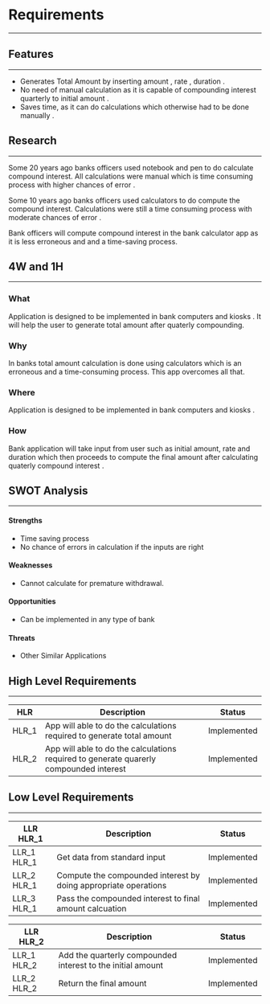 # Requirements

---

## Features

---

- Generates Total Amount by inserting amount , rate , duration .
- No need of manual calculation as it is capable of compounding interest quarterly to initial amount .
- Saves time, as it can do calculations which otherwise had to be done manually .

## Research

---

Some 20 years ago banks officers used notebook and pen to do calculate compound interest. All calculations were manual which is time consuming process with higher chances of error .

Some 10 years ago banks officers used calculators to do compute the compound interest. Calculations were still a time consuming process with moderate chances of error .

Bank officers will compute compound interest in the bank calculator app as it is less erroneous and and a time-saving process.

## 4W and 1H

---

### What

Application is designed to be implemented in bank computers and kiosks . It will help the user to generate total amount after quaterly compounding.

### Why

In banks total amount calculation is done using calculators which is an erroneous and a time-consuming process. This app overcomes all that.

### Where

Application is designed to be implemented in bank computers and kiosks .

### How

Bank application will take input from user such as initial amount, rate and duration which then proceeds to compute the final amount after calculating quaterly compound interest .

## SWOT Analysis

---

#### Strengths

- Time saving process
- No chance of errors in calculation if the inputs are right

#### Weaknesses

- Cannot calculate for premature withdrawal.

#### Opportunities

- Can be implemented in any type of bank

#### Threats

- Other Similar Applications

## High Level Requirements

---

| HLR   | Description                                                                                | Status      |
| ----- | ------------------------------------------------------------------------------------------ | ----------- |
| HLR_1 | App will able to do the calculations required to generate total amount                     | Implemented |
| HLR_2 | App will able to do the calculations required to generate quarerly compounded interest     | Implemented |

## Low Level Requirements

---

| LLR HLR_1   | Description                                                     | Status      |
| ----------- | --------------------------------------------------------------- | ----------- |
| LLR_1 HLR_1 | Get data from standard input                                    | Implemented |
| LLR_2 HLR_1 | Compute the compounded interest by doing appropriate operations | Implemented |
| LLR_3 HLR_1 | Pass the compounded interest to final amount calcuation         | Implemented |

| LLR HLR_2   | Description                                                        | Status      |
| ----------- | ------------------------------------------------------------------ | ----------- |
| LLR_1 HLR_2 | Add the quarterly compounded interest to the initial amount        | Implemented |
| LLR_2 HLR_2 | Return the final amount                                            | Implemented |

